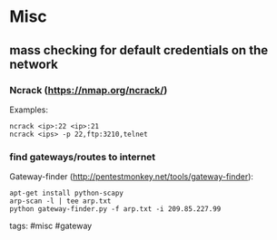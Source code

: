 # Misc

## mass checking for default credentials on the network

### Ncrack (https://nmap.org/ncrack/)
Examples:
``` 
ncrack <ip>:22 <ip>:21
ncrack <ips> -p 22,ftp:3210,telnet
```

### find gateways/routes to internet 
Gateway-finder (http://pentestmonkey.net/tools/gateway-finder):
```
apt-get install python-scapy
arp-scan -l | tee arp.txt
python gateway-finder.py -f arp.txt -i 209.85.227.99
```

tags: #misc #gateway 

